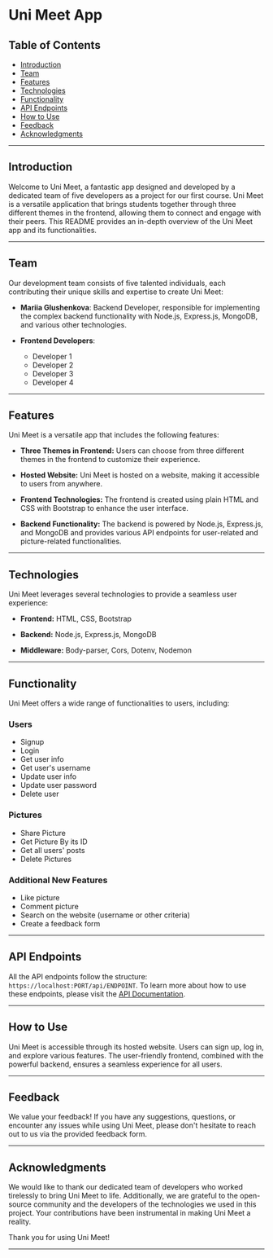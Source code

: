 # Uni Meet App

## Table of Contents
- [Introduction](#introduction)
- [Team](#team)
- [Features](#features)
- [Technologies](#technologies)
- [Functionality](#functionality)
- [API Endpoints](#api-endpoints)
- [How to Use](#how-to-use)
- [Feedback](#feedback)
- [Acknowledgments](#acknowledgments)

---

## Introduction

Welcome to Uni Meet, a fantastic app designed and developed by a dedicated team of five developers as a project for our first course. Uni Meet is a versatile application that brings students together through three different themes in the frontend, allowing them to connect and engage with their peers. This README provides an in-depth overview of the Uni Meet app and its functionalities.

---

## Team

Our development team consists of five talented individuals, each contributing their unique skills and expertise to create Uni Meet:

- **Mariia Glushenkova**: Backend Developer, responsible for implementing the complex backend functionality with Node.js, Express.js, MongoDB, and various other technologies.

- **Frontend Developers**:
    - Developer 1
    - Developer 2
    - Developer 3
    - Developer 4

---

## Features

Uni Meet is a versatile app that includes the following features:

- **Three Themes in Frontend:** Users can choose from three different themes in the frontend to customize their experience.

- **Hosted Website:** Uni Meet is hosted on a website, making it accessible to users from anywhere.

- **Frontend Technologies:** The frontend is created using plain HTML and CSS with Bootstrap to enhance the user interface.

- **Backend Functionality:** The backend is powered by Node.js, Express.js, and MongoDB and provides various API endpoints for user-related and picture-related functionalities.

---

## Technologies

Uni Meet leverages several technologies to provide a seamless user experience:

- **Frontend:** HTML, CSS, Bootstrap

- **Backend:** Node.js, Express.js, MongoDB

- **Middleware:** Body-parser, Cors, Dotenv, Nodemon

---

## Functionality

Uni Meet offers a wide range of functionalities to users, including:

### Users
- Signup
- Login
- Get user info
- Get user's username
- Update user info
- Update user password
- Delete user

### Pictures
- Share Picture
- Get Picture By its ID
- Get all users' posts
- Delete Pictures

### Additional New Features
- Like picture
- Comment picture
- Search on the website (username or other criteria)
- Create a feedback form

---

## API Endpoints

All the API endpoints follow the structure: `https://localhost:PORT/api/ENDPOINT`. To learn more about how to use these endpoints, please visit the [API Documentation](https://github.com/uni-meet/backend/blob/main/api_docs.md).

---

## How to Use

Uni Meet is accessible through its hosted website. Users can sign up, log in, and explore various features. The user-friendly frontend, combined with the powerful backend, ensures a seamless experience for all users.

---

## Feedback

We value your feedback! If you have any suggestions, questions, or encounter any issues while using Uni Meet, please don't hesitate to reach out to us via the provided feedback form.

---

## Acknowledgments

We would like to thank our dedicated team of developers who worked tirelessly to bring Uni Meet to life. Additionally, we are grateful to the open-source community and the developers of the technologies we used in this project. Your contributions have been instrumental in making Uni Meet a reality.

Thank you for using Uni Meet!

---
